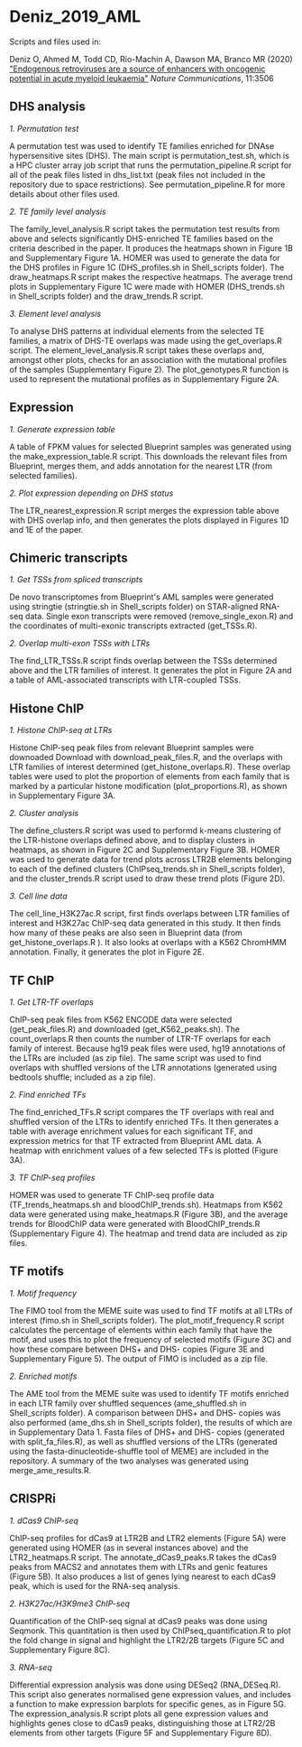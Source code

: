 # Deniz_2019_AML
Scripts and files used in:

Deniz O, Ahmed M, Todd CD, Rio-Machin A, Dawson MA, Branco MR (2020)
["Endogenous retroviruses are a source of enhancers with oncogenic potential in acute myeloid leukaemia"](https://www.nature.com/articles/s41467-020-17206-4)
*Nature Communications*, 11:3506


## DHS analysis

*1. Permutation test*

A permutation test was used to identify TE families enriched for DNAse hypersensitive sites (DHS). The main script is permutation_test.sh, which is a HPC cluster array job script that runs the permutation_pipeline.R script for all of the peak files listed in dhs_list.txt (peak files not included in the repository due to space restrictions). See permutation_pipeline.R for more details about other files used.

*2. TE family level analysis*

The family_level_analysis.R script takes the permutation test results from above and selects significantly DHS-enriched TE families based on the criteria described in the paper. It produces the heatmaps shown in Figure 1B and Supplementary Figure 1A. HOMER was used to generate the data for the DHS profiles in Figure 1C (DHS_profiles.sh in Shell_scripts folder). The draw_heatmaps.R script makes the respective heatmaps. The average trend plots in Supplementary Figure 1C were made with HOMER (DHS_trends.sh in Shell_scripts folder) and the draw_trends.R script.

*3. Element level analysis*

To analyse DHS patterns at individual elements from the selected TE families, a matrix of DHS-TE overlaps was made using the get_overlaps.R script. The element_level_analysis.R script takes these overlaps and, amongst other plots, checks for an association with the mutational profiles of the samples (Supplementary Figure 2). The plot_genotypes.R function is used to represent the mutational profiles as in Supplementary Figure 2A.

## Expression

*1. Generate expression table*

A table of FPKM values for selected Blueprint samples was generated using the make_expression_table.R script. This downloads the relevant files from Blueprint, merges them, and adds annotation for the nearest LTR (from selected families).

*2. Plot expression depending on DHS status*

The LTR_nearest_expression.R script merges the expression table above with DHS overlap info, and then generates the plots displayed in Figures 1D and 1E of the paper.

## Chimeric transcripts

*1. Get TSSs from spliced transcripts*

De novo transcriptomes from Blueprint's AML samples were generated using stringtie (stringtie.sh in Shell_scripts folder) on STAR-aligned RNA-seq data. Single exon transcripts were removed (remove_single_exon.R) and the coordinates of multi-exonic transcripts extracted (get_TSSs.R).

*2. Overlap multi-exon TSSs with LTRs*

The find_LTR_TSSs.R script finds overlap between the TSSs determined above and the LTR families of interest. It generates the plot in Figure 2A and a table of AML-associated transcripts with LTR-coupled TSSs.

## Histone ChIP

*1. Histone ChIP-seq at LTRs*

Histone ChIP-seq peak files from relevant Blueprint samples were downoaded Download with download_peak_files.R, and the overlaps with LTR families of interest determined (get_histone_overlaps.R). These overlap tables were used to plot the proportion of elements from each family that is marked by a particular histone modification (plot_proportions.R), as shown in Supplementary Figure 3A.

*2. Cluster analysis*

The define_clusters.R script was used to performd k-means clustering of the LTR-histone overlaps defined above, and to display clusters  in heatmaps, as shown in Figure 2C and Supplementary Figure 3B. HOMER was used to generate data for trend plots across LTR2B elements belonging to each of the defined clusters (ChIPseq_trends.sh in Shell_scripts folder), and the cluster_trends.R script used to draw these trend plots (Figure 2D).

*3. Cell line data*

The cell_line_H3K27ac.R script, first finds overlaps between LTR families of interest and H3K27ac ChIP-seq data generated in this study. It then finds how many of these peaks are also seen in Blueprint data (from get_histone_overlaps.R ). It also looks at overlaps with a K562 ChromHMM annotation. Finally, it generates the plot in Figure 2E.

## TF ChIP

*1. Get LTR-TF overlaps*

ChIP-seq peak files from K562 ENCODE data were selected (get_peak_files.R) and downloaded (get_K562_peaks.sh). The count_overlaps.R then counts the number of LTR-TF overlaps for each family of interest. Because hg19 peak files were used, hg19 annotations of the LTRs are included (as zip file). The same script was used to find overlaps with shuffled versions of the LTR annotations (generated using bedtools shuffle; included as a zip file).

*2. Find enriched TFs*

The find_enriched_TFs.R script compares the TF overlaps with real and shuffled version of the LTRs to identify enriched TFs. It then generates a table with average enrichment values for each significant TF, and expression metrics for that TF extracted from Blueprint AML data. A heatmap with enrichment values of a few selected TFs is plotted (Figure 3A).

*3. TF ChIP-seq profiles*

HOMER was used to generate TF ChIP-seq profile data (TF_trends_heatmaps.sh and bloodChIP_trends.sh). Heatmaps from K562 data were generated using make_heatmaps.R (Figure 3B), and the average trends for BloodChIP data were generated with BloodChIP_trends.R (Supplementary Figure 4). The heatmap and trend data are included as zip files.

## TF motifs

*1. Motif frequency*

The FIMO tool from the MEME suite was used to find TF motifs at all LTRs of interest (fimo.sh in Shell_scripts folder). The plot_motif_frequency.R script calculates the percentage of elements within each family that have the motif, and uses this to plot the frequency of selected motifs (Figure 3C) and how these compare between DHS+ and DHS- copies (Figure 3E and Supplementary Figure 5). The output of FIMO is included as a zip file.

*2. Enriched motifs*

The AME tool from the MEME suite was used to identify TF motifs enriched in each LTR family over shuffled sequences (ame_shuffled.sh in Shell_scripts folder). A comparison between DHS+ and DHS- copies was also performed (ame_dhs.sh in Shell_scripts folder), the results of which are in Supplementary Data 1. Fasta files of DHS+ and DHS- copies (generated with split_fa_files.R), as well as shuffled versions of the LTRs (generated using the fasta-dinucleotide-shuffle tool of MEME) are included in the repository. A summary of the two analyses was generated using merge_ame_results.R.

## CRISPRi

*1. dCas9 ChIP-seq*

ChIP-seq profiles for dCas9 at LTR2B and LTR2 elements (Figure 5A) were generated using HOMER (as in several instances above) and the LTR2_heatmaps.R script. The annotate_dCas9_peaks.R takes the dCas9 peaks from MACS2 and annotates them with LTRs and genic features (Figure 5B). It also produces a list of genes lying nearest to each dCas9 peak, which is used for the RNA-seq analysis.

*2. H3K27ac/H3K9me3 ChIP-seq*

Quantification of the ChIP-seq signal at dCas9 peaks was done using Seqmonk. This quantitation is then used by ChIPseq_quantification.R to plot the fold change in signal and highlight the LTR2/2B targets (Figure 5C and Supplementary Figure 8C).

*3. RNA-seq*

Differential expression analysis was done using DESeq2 (RNA_DESeq.R). This script also generates normalised gene expression values, and includes a function to make expression barplots for specific genes, as in Figure 5G. The expression_analysis.R script plots all gene expression values and highlights genes close to dCas9 peaks, distinguishing those at LTR2/2B elements from other targets (Figure 5F and Supplementary Figure 8D).
